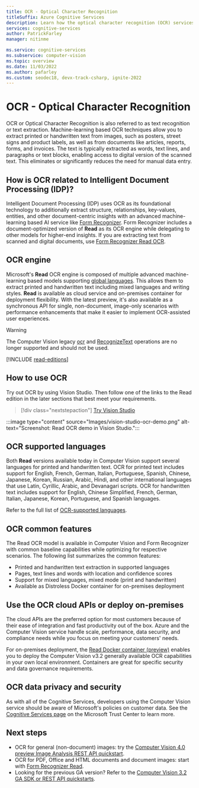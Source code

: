 ```yaml
---
title: OCR - Optical Character Recognition
titleSuffix: Azure Cognitive Services
description: Learn how the optical character recognition (OCR) services extract print and handwritten text from images and documents in global languages.
services: cognitive-services
author: PatrickFarley
manager: nitinme

ms.service: cognitive-services
ms.subservice: computer-vision
ms.topic: overview
ms.date: 11/03/2022
ms.author: pafarley
ms.custom: seodec18, devx-track-csharp, ignite-2022
---
```


# OCR - Optical Character Recognition

OCR or Optical Character Recognition is also referred to as text recognition or text extraction. Machine-learning based OCR techniques allow you to extract printed or handwritten text from images, such as posters, street signs and product labels, as well as from documents like articles, reports, forms, and invoices. The text is typically extracted as words, text lines, and paragraphs or text blocks, enabling access to digital version of the scanned text. This eliminates or significantly reduces the need for manual data entry.

## How is OCR related to Intelligent Document Processing (IDP)?

Intelligent Document Processing (IDP) uses OCR as its foundational technology to additionally extract structure, relationships, key-values, entities, and other document-centric insights with an advanced machine-learning based AI service like [Form Recognizer](../../applied-ai-services/form-recognizer/overview.md). Form Recognizer includes a document-optimized version of **Read** as its OCR engine while delegating to other models for higher-end insights. If you are extracting text from scanned and digital documents, use [Form Recognizer Read OCR](../../applied-ai-services/form-recognizer/concept-read.md).

## OCR engine
Microsoft's **Read** OCR engine is composed of multiple advanced machine-learning based models supporting [global languages](./language-support.md). This allows them to extract printed and handwritten text including mixed languages and writing styles. **Read** is available as cloud service and on-premises container for deployment flexibility. With the latest preview, it's also available as a synchronous API for single, non-document, image-only scenarios with performance enhancements that make it easier to implement OCR-assisted user experiences.

> [!WARNING]
> The Computer Vision legacy [ocr](https://westus.dev.cognitive.microsoft.com/docs/services/computer-vision-v3-2/operations/56f91f2e778daf14a499f20d) and [RecognizeText](https://westus.dev.cognitive.microsoft.com/docs/services/5cd27ec07268f6c679a3e641/operations/587f2c6a1540550560080311) operations are no longer supported and should not be used.

[!INCLUDE [read-editions](includes/read-editions.md)]

## How to use OCR

Try out OCR by using Vision Studio. Then follow one of the links to the Read edition in the later sections that best meet your requirements.

> [!div class="nextstepaction"]
> [Try Vision Studio](https://portal.vision.cognitive.azure.com/)

:::image type="content" source="Images/vision-studio-ocr-demo.png" alt-text="Screenshot: Read OCR demo in Vision Studio.":::

## OCR supported languages

Both **Read** versions available today in Computer Vision support several languages for printed and handwritten text. OCR for printed text includes support for English, French, German, Italian, Portuguese, Spanish, Chinese, Japanese, Korean, Russian, Arabic, Hindi, and other international languages that use Latin, Cyrillic, Arabic, and Devanagari scripts. OCR for handwritten text includes support for English, Chinese Simplified, French, German, Italian, Japanese, Korean, Portuguese, and Spanish languages.

Refer to the full list of [OCR-supported languages](./language-support.md#optical-character-recognition-ocr).

## OCR common features

The Read OCR model is available in Computer Vision and Form Recognizer with common baseline capabilities while optimizing for respective scenarios. The following list summarizes the common features:

* Printed and handwritten text extraction in supported languages
* Pages, text lines and words with location and confidence scores
* Support for mixed languages, mixed mode (print and handwritten)
* Available as Distroless Docker container for on-premises deployment

## Use the OCR cloud APIs or deploy on-premises

The cloud APIs are the preferred option for most customers because of their ease of integration and fast productivity out of the box. Azure and the Computer Vision service handle scale, performance, data security, and compliance needs while you focus on meeting your customers' needs.

For on-premises deployment, the [Read Docker container (preview)](./computer-vision-how-to-install-containers.md) enables you to deploy the Computer Vision v3.2 generally available OCR capabilities in your own local environment. Containers are great for specific security and data governance requirements.

## OCR data privacy and security

As with all of the Cognitive Services, developers using the Computer Vision service should be aware of Microsoft's policies on customer data. See the [Cognitive Services page](https://www.microsoft.com/trustcenter/cloudservices/cognitiveservices) on the Microsoft Trust Center to learn more.

## Next steps

- OCR for general (non-document) images: try the [Computer Vision 4.0 preview Image Analysis REST API quickstart](./concept-ocr.md).
- OCR for PDF, Office and HTML documents and document images: start with [Form Recognizer Read](../../applied-ai-services/form-recognizer/concept-read.md).
- Looking for the previous GA version? Refer to the [Computer Vision 3.2 GA SDK or REST API quickstarts](./quickstarts-sdk/client-library.md).
